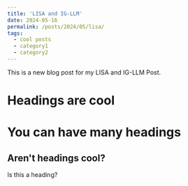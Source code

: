 ```yaml
---
title: 'LISA and IG-LLM'
date: 2024-05-16
permalink: /posts/2024/05/lisa/
tags:
  - cool posts
  - category1
  - category2
---
```


This is a new blog post for my LISA and IG-LLM Post.
 
Headings are cool
======

You can have many headings
======

Aren't headings cool?
------

Is this a heading?